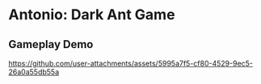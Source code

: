 # Antonio: Dark Ant Game
## Gameplay Demo

https://github.com/user-attachments/assets/5995a7f5-cf80-4529-9ec5-26a0a55db55a



